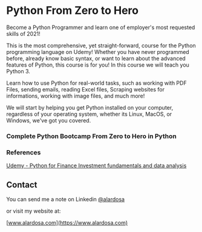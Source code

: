 # Python From Zero to Hero 

Become a Python Programmer and learn one of employer's most requested skills of 2021!

This is the most comprehensive, yet straight-forward, course for the Python programming language on Udemy! Whether you have never programmed before, already know basic syntax, or want to learn about the advanced features of Python, this course is for you! In this course we will teach you Python 3.

Learn how to use Python for real-world tasks, such as working with PDF Files, sending emails, reading Excel files, Scraping websites for informations, working with image files, and much more!

We will start by helping you get Python installed on your computer, regardless of your operating system, whether its Linux, MacOS, or Windows, we've got you covered.

### Complete Python Bootcamp From Zero to Hero in Python 


### References
[Udemy - Python for Finance Investment fundamentals and data analysis](https://www.udemy.com/course/complete-python-bootcamp/)

## Contact
You can send me a note on Linkedin [@alardosa](https://www.linkedin.com/in/alardosa/)

or visit my website at:

[www.alardosa.com](https://www.alardosa.com)
